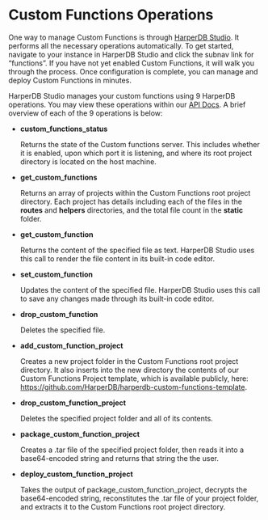 # Custom Functions Operations

One way to manage Custom Functions is through [HarperDB Studio](https://studio.harperdb.io/). It performs all the necessary operations automatically. To get started, navigate to your instance in HarperDB Studio and click the subnav link for “functions”. If you have not yet enabled Custom Functions, it will walk you through the process. Once configuration is complete, you can manage and deploy Custom Functions in minutes.

HarperDB Studio manages your custom functions using 9 HarperDB operations. You may view these operations within our [API Docs](https://harperdb.io/developers/documentation/harperdb-api/). A brief overview of each of the 9 operations is below:



* **custom_functions_status**

   Returns the state of the Custom functions server. This includes whether it is enabled, upon which port it is listening, and where its root project directory is located on the host machine.

* **get_custom_functions**

   Returns an array of projects within the Custom Functions root project directory. Each project has details including each of the files in the **routes** and **helpers** directories, and the total file count in the **static** folder.

* **get_custom_function**

   Returns the content of the specified file as text. HarperDB Studio uses this call to render the file content in its built-in code editor.
* **set_custom_function**

   Updates the content of the specified file. HarperDB Studio uses this call to save any changes made through its built-in code editor.
* **drop_custom_function**

   Deletes the specified file.
* **add_custom_function_project**

   Creates a new project folder in the Custom Functions root project directory. It also inserts into the new directory the contents of our Custom Functions Project template, which is available publicly, here: https://github.com/HarperDB/harperdb-custom-functions-template.
* **drop_custom_function_project**

   Deletes the specified project folder and all of its contents.
* **package_custom_function_project**

   Creates a .tar file of the specified project folder, then reads it into a base64-encoded string and returns that string the the user.
* **deploy_custom_function_project**

   Takes the output of package_custom_function_project, decrypts the base64-encoded string, reconstitutes the .tar file of your project folder, and extracts it to the Custom Functions root project directory.
